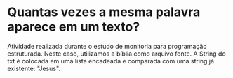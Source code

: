 # Quantas vezes a mesma palavra aparece em um texto?
Atividade realizada durante o estudo de monitoria para programação estruturada. Neste caso, utilizamos a bíblia como arquivo fonte. A String do txt é colocada em uma lista encadeada e comparada com uma string já existente: "Jesus". 
